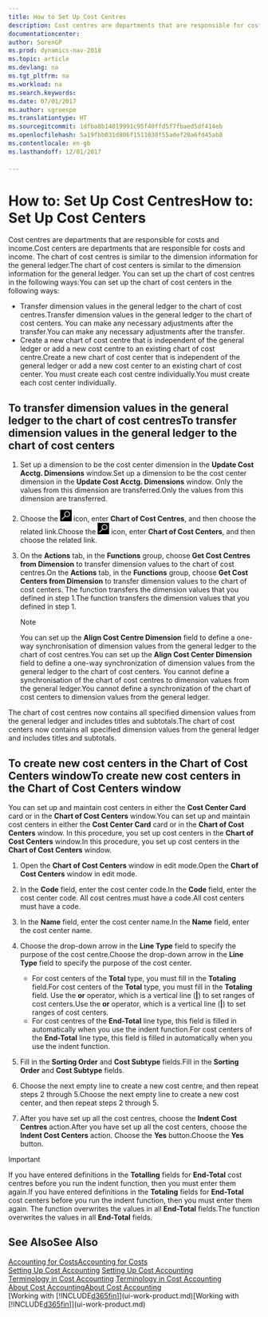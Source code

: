 ```yaml
---
title: How to Set Up Cost Centres
description: Cost centres are departments that are responsible for costs and income. The chart of cost centres is similar to the dimension information for the general ledger.
documentationcenter: 
author: SorenGP
ms.prod: dynamics-nav-2018
ms.topic: article
ms.devlang: na
ms.tgt_pltfrm: na
ms.workload: na
ms.search.keywords: 
ms.date: 07/01/2017
ms.author: sgroespe
ms.translationtype: HT
ms.sourcegitcommit: 1dfba8b14019991c95f40ffd5f7fbaed5df414eb
ms.openlocfilehash: 5a19fbb031d806f1511030f55adef20a6fd45ab8
ms.contentlocale: en-gb
ms.lasthandoff: 12/01/2017

---
```

# <a name="how-to-set-up-cost-centers"></a><span data-ttu-id="e1878-104">How to: Set Up Cost Centres</span><span class="sxs-lookup"><span data-stu-id="e1878-104">How to: Set Up Cost Centers</span></span>
<span data-ttu-id="e1878-105">Cost centres are departments that are responsible for costs and income.</span><span class="sxs-lookup"><span data-stu-id="e1878-105">Cost centers are departments that are responsible for costs and income.</span></span> <span data-ttu-id="e1878-106">The chart of cost centres is similar to the dimension information for the general ledger.</span><span class="sxs-lookup"><span data-stu-id="e1878-106">The chart of cost centers is similar to the dimension information for the general ledger.</span></span> <span data-ttu-id="e1878-107">You can set up the chart of cost centres in the following ways:</span><span class="sxs-lookup"><span data-stu-id="e1878-107">You can set up the chart of cost centers in the following ways:</span></span>  

-   <span data-ttu-id="e1878-108">Transfer dimension values in the general ledger to the chart of cost centres.</span><span class="sxs-lookup"><span data-stu-id="e1878-108">Transfer dimension values in the general ledger to the chart of cost centers.</span></span> <span data-ttu-id="e1878-109">You can make any necessary adjustments after the transfer.</span><span class="sxs-lookup"><span data-stu-id="e1878-109">You can make any necessary adjustments after the transfer.</span></span>  
-   <span data-ttu-id="e1878-110">Create a new chart of cost centre that is independent of the general ledger or add a new cost centre to an existing chart of cost centre.</span><span class="sxs-lookup"><span data-stu-id="e1878-110">Create a new chart of cost center that is independent of the general ledger or add a new cost center to an existing chart of cost center.</span></span> <span data-ttu-id="e1878-111">You must create each cost centre individually.</span><span class="sxs-lookup"><span data-stu-id="e1878-111">You must create each cost center individually.</span></span>  

## <a name="to-transfer-dimension-values-in-the-general-ledger-to-the-chart-of-cost-centers"></a><span data-ttu-id="e1878-112">To transfer dimension values in the general ledger to the chart of cost centres</span><span class="sxs-lookup"><span data-stu-id="e1878-112">To transfer dimension values in the general ledger to the chart of cost centers</span></span>  
1.  <span data-ttu-id="e1878-113">Set up a dimension to be the cost center dimension in the **Update Cost Acctg. Dimensions** window.</span><span class="sxs-lookup"><span data-stu-id="e1878-113">Set up a dimension to be the cost center dimension in the **Update Cost Acctg. Dimensions** window.</span></span> <span data-ttu-id="e1878-114">Only the values from this dimension are transferred.</span><span class="sxs-lookup"><span data-stu-id="e1878-114">Only the values from this dimension are transferred.</span></span>  
2.  <span data-ttu-id="e1878-115">Choose the ![Search for Page or Report](media/ui-search/search_small.png "Search for Page or Report icon") icon, enter **Chart of Cost Centres**, and then choose the related link.</span><span class="sxs-lookup"><span data-stu-id="e1878-115">Choose the ![Search for Page or Report](media/ui-search/search_small.png "Search for Page or Report icon") icon, enter **Chart of Cost Centers**, and then choose the related link.</span></span>  
3.  <span data-ttu-id="e1878-116">On the **Actions** tab, in the **Functions** group, choose **Get Cost Centres from Dimension** to transfer dimension values to the chart of cost centres.</span><span class="sxs-lookup"><span data-stu-id="e1878-116">On the **Actions** tab, in the **Functions** group, choose **Get Cost Centers from Dimension** to transfer dimension values to the chart of cost centers.</span></span> <span data-ttu-id="e1878-117">The function transfers the dimension values that you defined in step 1.</span><span class="sxs-lookup"><span data-stu-id="e1878-117">The function transfers the dimension values that you defined in step 1.</span></span>  

    > [!NOTE]  
    >  <span data-ttu-id="e1878-118">You can set up the **Align Cost Centre Dimension**  field to define a one-way synchronisation of dimension values from the general ledger to the chart of cost centres.</span><span class="sxs-lookup"><span data-stu-id="e1878-118">You can set up the **Align Cost Center Dimension**  field to define a one-way synchronization of dimension values from the general ledger to the chart of cost centers.</span></span> <span data-ttu-id="e1878-119">You cannot define a synchronisation of the chart of cost centres to dimension values from the general ledger.</span><span class="sxs-lookup"><span data-stu-id="e1878-119">You cannot define a synchronization of the chart of cost centers to dimension values from the general ledger.</span></span>  

<span data-ttu-id="e1878-120">The chart of cost centres now contains all specified dimension values from the general ledger and includes titles and subtotals.</span><span class="sxs-lookup"><span data-stu-id="e1878-120">The chart of cost centers now contains all specified dimension values from the general ledger and includes titles and subtotals.</span></span>  

## <a name="to-create-new-cost-centers-in-the-chart-of-cost-centers-window"></a><span data-ttu-id="e1878-121">To create new cost centers in the Chart of Cost Centers window</span><span class="sxs-lookup"><span data-stu-id="e1878-121">To create new cost centers in the Chart of Cost Centers window</span></span>  
<span data-ttu-id="e1878-122">You can set up and maintain cost centers in either the **Cost Center Card** card or in the **Chart of Cost Centers** window.</span><span class="sxs-lookup"><span data-stu-id="e1878-122">You can set up and maintain cost centers in either the **Cost Center Card** card or in the **Chart of Cost Centers** window.</span></span> <span data-ttu-id="e1878-123">In this procedure, you set up cost centers in the **Chart of Cost Centers** window.</span><span class="sxs-lookup"><span data-stu-id="e1878-123">In this procedure, you set up cost centers in the **Chart of Cost Centers** window.</span></span>  

1. <span data-ttu-id="e1878-124">Open the **Chart of Cost Centers** window in edit mode.</span><span class="sxs-lookup"><span data-stu-id="e1878-124">Open the **Chart of Cost Centers** window in edit mode.</span></span>  
2. <span data-ttu-id="e1878-125">In the **Code** field, enter the cost center code.</span><span class="sxs-lookup"><span data-stu-id="e1878-125">In the **Code** field, enter the cost center code.</span></span> <span data-ttu-id="e1878-126">All cost centres must have a code.</span><span class="sxs-lookup"><span data-stu-id="e1878-126">All cost centers must have a code.</span></span>  
3. <span data-ttu-id="e1878-127">In the **Name** field, enter the cost center name.</span><span class="sxs-lookup"><span data-stu-id="e1878-127">In the **Name** field, enter the cost center name.</span></span>  
4. <span data-ttu-id="e1878-128">Choose the drop-down arrow in the **Line Type** field to specify the purpose of the cost centre.</span><span class="sxs-lookup"><span data-stu-id="e1878-128">Choose the drop-down arrow in the **Line Type** field to specify the purpose of the cost center.</span></span>  

    - <span data-ttu-id="e1878-129">For cost centers of the **Total** type, you must fill in the **Totaling** field.</span><span class="sxs-lookup"><span data-stu-id="e1878-129">For cost centers of the **Total** type, you must fill in the **Totaling** field.</span></span> <span data-ttu-id="e1878-130">Use the **or** operator, which is a vertical line (**&#124;**) to set ranges of cost centers.</span><span class="sxs-lookup"><span data-stu-id="e1878-130">Use the **or** operator, which is a vertical line (**&#124;**) to set ranges of cost centers.</span></span>  
    - <span data-ttu-id="e1878-131">For cost centres of the **End-Total** line type, this field is filled in automatically when you use the indent function.</span><span class="sxs-lookup"><span data-stu-id="e1878-131">For cost centers of the **End-Total** line type, this field is filled in automatically when you use the indent function.</span></span>  
5.  <span data-ttu-id="e1878-132">Fill in the **Sorting Order** and **Cost Subtype** fields.</span><span class="sxs-lookup"><span data-stu-id="e1878-132">Fill in the **Sorting Order** and **Cost Subtype** fields.</span></span>  
6.  <span data-ttu-id="e1878-133">Choose the next empty line to create a new cost centre, and then repeat steps 2 through 5.</span><span class="sxs-lookup"><span data-stu-id="e1878-133">Choose the next empty line to create a new cost center, and then repeat steps 2 through 5.</span></span>  
7.  <span data-ttu-id="e1878-134">After you have set up all the cost centres, choose the **Indent Cost Centres** action.</span><span class="sxs-lookup"><span data-stu-id="e1878-134">After you have set up all the cost centers, choose the **Indent Cost Centers** action.</span></span> <span data-ttu-id="e1878-135">Choose the **Yes** button.</span><span class="sxs-lookup"><span data-stu-id="e1878-135">Choose the **Yes** button.</span></span>  

> [!IMPORTANT]  
>  <span data-ttu-id="e1878-136">If you have entered definitions in the **Totalling** fields for **End-Total** cost centres before you run the indent function, then you must enter them again.</span><span class="sxs-lookup"><span data-stu-id="e1878-136">If you have entered definitions in the **Totaling** fields for **End-Total** cost centers before you run the indent function, then you must enter them again.</span></span> <span data-ttu-id="e1878-137">The function overwrites the values in all **End-Total** fields.</span><span class="sxs-lookup"><span data-stu-id="e1878-137">The function overwrites the values in all **End-Total** fields.</span></span>  

## <a name="see-also"></a><span data-ttu-id="e1878-138">See Also</span><span class="sxs-lookup"><span data-stu-id="e1878-138">See Also</span></span>  
[<span data-ttu-id="e1878-139">Accounting for Costs</span><span class="sxs-lookup"><span data-stu-id="e1878-139">Accounting for Costs</span></span>](finance-manage-cost-accounting.md)  
<span data-ttu-id="e1878-140">[Setting Up Cost Accounting](finance-set-up-cost-accounting.md) </span><span class="sxs-lookup"><span data-stu-id="e1878-140">[Setting Up Cost Accounting](finance-set-up-cost-accounting.md) </span></span>  
<span data-ttu-id="e1878-141">[Terminology in Cost Accounting](finance-terminology-in-cost-accounting.md) </span><span class="sxs-lookup"><span data-stu-id="e1878-141">[Terminology in Cost Accounting](finance-terminology-in-cost-accounting.md) </span></span>  
[<span data-ttu-id="e1878-142">About Cost Accounting</span><span class="sxs-lookup"><span data-stu-id="e1878-142">About Cost Accounting</span></span>](finance-about-cost-accounting.md)  
<span data-ttu-id="e1878-143">[Working with [!INCLUDE[d365fin](includes/d365fin_md.md)]](ui-work-product.md)</span><span class="sxs-lookup"><span data-stu-id="e1878-143">[Working with [!INCLUDE[d365fin](includes/d365fin_md.md)]](ui-work-product.md)</span></span>

